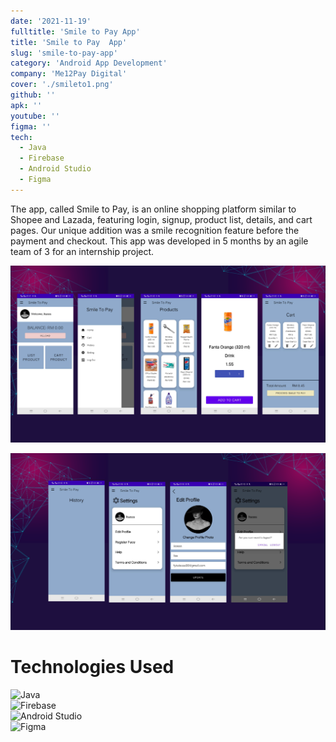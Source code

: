 ```yaml
---
date: '2021-11-19'
fulltitle: 'Smile to Pay App'
title: 'Smile to Pay  App'
slug: 'smile-to-pay-app'
category: 'Android App Development'
company: 'Me12Pay Digital'
cover: './smileto1.png'
github: ''
apk: ''
youtube: ''
figma: ''
tech:
  - Java
  - Firebase
  - Android Studio
  - Figma
---
```


<div class="modal-content-container">
  <div class="modal-content-text">

The app, called Smile to Pay, is an online shopping platform similar to Shopee and Lazada, featuring login, signup, product list, details, and cart pages. Our unique addition was a smile recognition feature before the payment and checkout. This app was developed in 5 months by an agile team of 3 for an internship project.

![extra1](./smileto2.png)

  </div>

  <div class="modal-content-img">

![extra2](./smileto3.png)

  </div>
</div>

# Technologies Used

<div class="container">
  <div class="badge-item">
    <img src="https://img.shields.io/badge/Java-ED8B00?style=for-the-badge&logo=openjdk&logoColor=white" alt="Java" class="badge-image" />
  </div>
  <div class="badge-item">
    <img src="https://img.shields.io/badge/Firebase-039BE5?style=for-the-badge&logo=Firebase&logoColor=white" alt="Firebase" class="badge-image" />
  </div>
  <div class="badge-item">
    <img src="https://img.shields.io/badge/Android_Studio-3DDC84?style=for-the-badge&logo=android-studio&logoColor=white" alt="Android Studio" class="badge-image" />
  </div>
  <div class="badge-item">
    <img src="https://img.shields.io/badge/Figma-F24E1E?style=for-the-badge&logo=figma&logoColor=white" alt="Figma" class="badge-image" />
  </div>
</div>

